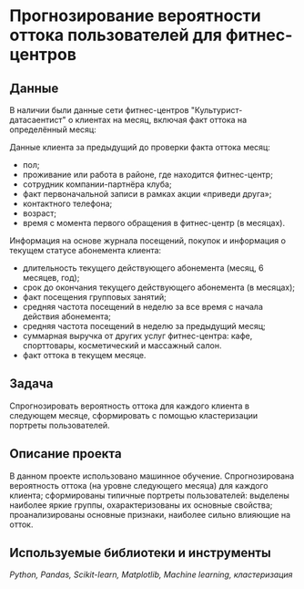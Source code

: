 # Прогнозирование вероятности оттока пользователей для фитнес-центров

## Данные
В наличии были данные сети фитнес-центров "Культурист-датасаентист" о клиентах на месяц, включая факт оттока на определённый месяц:

Данные клиента за предыдущий до проверки факта оттока месяц:
* пол;
* проживание или работа в районе, где находится фитнес-центр;
* сотрудник компании-партнёра клуба;
* факт первоначальной записи в рамках акции «приведи друга»;
* контактного телефона;
* возраст;
* время с момента первого обращения в фитнес-центр (в месяцах).

Информация на основе журнала посещений, покупок и информация о текущем статусе абонемента клиента:
* длительность текущего действующего абонемента (месяц, 6 месяцев, год);
* срок до окончания текущего действующего абонемента (в месяцах);
* факт посещения групповых занятий;
* средняя частота посещений в неделю за все время с начала действия абонемента;
* средняя частота посещений в неделю за предыдущий месяц;
* суммарная выручка от других услуг фитнес-центра: кафе, спорттовары, косметический и массажный салон.
* факт оттока в текущем месяце.

## Задача
Cпрогнозировать вероятность оттока для каждого клиента в следующем месяце, сформировать с помощью кластеризации портреты пользователей.

## Описание проекта
В данном проекте использовано машинное обучение. Спрогнозирована вероятность оттока (на уровне следующего месяца) для каждого клиента; сформированы типичные
портреты пользователей: выделены наиболее яркие группы, охарактеризованы их основные свойства; проанализированы основные признаки, наиболее сильно влияющие
на отток.

## Используемые библиотеки и инструменты
*Python, Pandas, Scikit-learn, Matplotlib, Machine learning, кластеризация*
